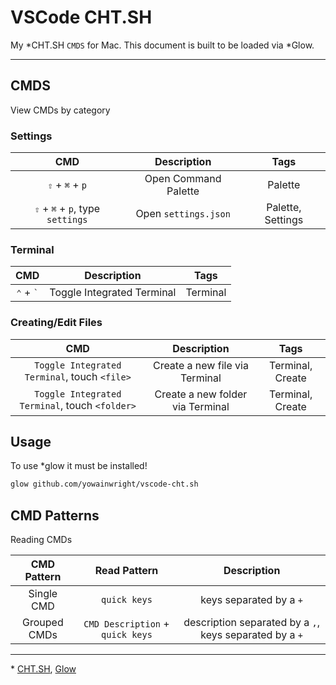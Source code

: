 # VSCode CHT.SH

My \*CHT\.SH `CMDS` for Mac. This document is built to be loaded via \*Glow.

---

## CMDS

View CMDs by category

### Settings

| CMD | Description | Tags |
| :---: | :---: | :---: |
| `⇧` + `⌘` + `p` | Open Command Palette | Palette |
| `⇧` + `⌘` + `p`, type `settings` | Open `settings.json` | Palette, Settings |


### Terminal

| CMD | Description | Tags |
| :---: | :---: | :---: |
| `⌃` + `` ` `` | Toggle Integrated Terminal | Terminal |


### Creating/Edit Files

| CMD | Description | Tags |
| :---: | :---: | :---: |
| `Toggle Integrated Terminal`, touch `<file>` | Create a new file via Terminal | Terminal, Create |
| `Toggle Integrated Terminal`, touch `<folder>` | Create a new folder via Terminal | Terminal, Create |

## Usage

To use \*glow it must be installed!

```sh
glow github.com/yowainwright/vscode-cht.sh
```

## CMD Patterns

Reading CMDs

| CMD Pattern | Read Pattern | Description |
| :---: | :---: | :---: |
| Single CMD | `quick keys` | keys separated by a `+` |
| Grouped CMDs | `CMD Description` + `quick keys` | description separated by a `,`, keys separated by a `+` |

---

\* [CHT.SH](https://cht.sh), [Glow](https://github.com/charmbracelet/glow)
